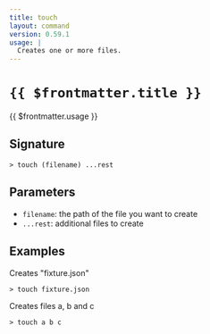 ```yaml
---
title: touch
layout: command
version: 0.59.1
usage: |
  Creates one or more files.
---
```


# `{{ $frontmatter.title }}`

<div style='white-space: pre-wrap;'>{{ $frontmatter.usage }}</div>

## Signature

```> touch (filename) ...rest```

## Parameters

 -  `filename`: the path of the file you want to create
 -  `...rest`: additional files to create

## Examples

Creates "fixture.json"
```shell
> touch fixture.json
```

Creates files a, b and c
```shell
> touch a b c
```
